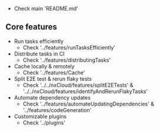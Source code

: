 * Check main 'README.md'

## Core features
* Run tasks efficiently
  * Check '../features/runTasksEfficiently'
* Distribute tasks in CI
  * Check '../features/distributingTasks'
* Cache locally & remotely
  * Check '../features/Cache'
* Split E2E test & rerun flaky tests
  * Check '../../nxCloud/features/splitE2ETests' & '../../nxCloud/features/identifyAndRerunFlakyTasks'
* Automate dependency updates
  * Check '../features/automateUpdatingDependencies' & '../features/codeGeneration' 
* Customizable plugins
  * Check '../plugins'

